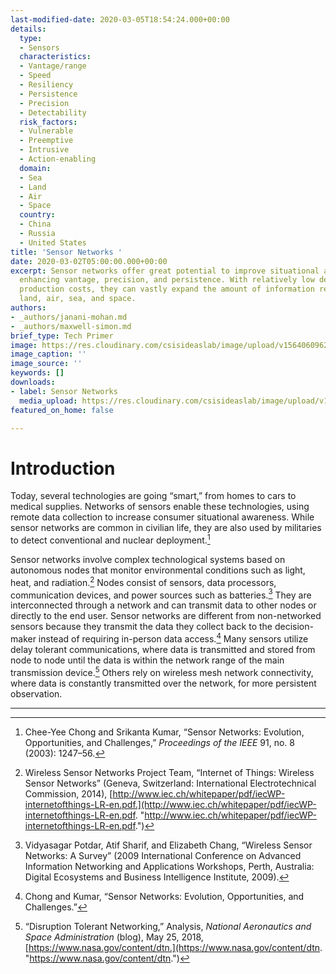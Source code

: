```yaml
---
last-modified-date: 2020-03-05T18:54:24.000+00:00
details:
  type:
  - Sensors
  characteristics:
  - Vantage/range
  - Speed
  - Resiliency
  - Persistence
  - Precision
  - Detectability
  risk_factors:
  - Vulnerable
  - Preemptive
  - Intrusive
  - Action-enabling
  domain:
  - Sea
  - Land
  - Air
  - Space
  country:
  - China
  - Russia
  - United States
title: 'Sensor Networks '
date: 2020-03-02T05:00:00.000+00:00
excerpt: Sensor networks offer great potential to improve situational awareness by
  enhancing vantage, precision, and persistence. With relatively low development and
  production costs, they can vastly expand the amount of information received from
  land, air, sea, and space.
authors:
- _authors/janani-mohan.md
- _authors/maxwell-simon.md
brief_type: Tech Primer
image: https://res.cloudinary.com/csisideaslab/image/upload/v1564060962/on-the-radar/Sensors.jpg
image_caption: ''
image_source: ''
keywords: []
downloads:
- label: Sensor Networks
  media_upload: https://res.cloudinary.com/csisideaslab/image/upload/v1584537418/on-the-radar/Sensor_Networks_be91wp.pdf
featured_on_home: false

---
```

# Introduction

Today, several technologies are going “smart,” from homes to cars to medical supplies. Networks of sensors enable these technologies, using remote data collection to increase consumer situational awareness. While sensor networks are common in civilian life, they are also used by militaries to detect conventional and nuclear deployment.[^1]

Sensor networks involve complex technological systems based on autonomous nodes that monitor environmental conditions such as light, heat, and radiation.[^2] Nodes consist of sensors, data processors, communication devices, and power sources such as batteries.[^3] They are interconnected through a network and can transmit data to other nodes or directly to the end user. Sensor networks are different from non-networked sensors because they transmit the data they collect back to the decision-maker instead of requiring in-person data access.[^4] Many sensors utilize delay tolerant communications, where data is transmitted and stored from node to node until the data is within the network range of the main transmission device.[^5] Others rely on wireless mesh network connectivity, where data is constantly transmitted over the network, for more persistent observation.

***

[^1]: Chee-Yee Chong and Srikanta Kumar, “Sensor Networks: Evolution, Opportunities, and Challenges,” _Proceedings of the IEEE_ 91, no. 8 (2003): 1247–56.

[^2]: Wireless Sensor Networks Project Team, “Internet of Things: Wireless Sensor Networks” (Geneva, Switzerland: International Electrotechnical Commission, 2014), [http://www.iec.ch/whitepaper/pdf/iecWP-internetofthings-LR-en.pdf.](http://www.iec.ch/whitepaper/pdf/iecWP-internetofthings-LR-en.pdf. "http://www.iec.ch/whitepaper/pdf/iecWP-internetofthings-LR-en.pdf.")

[^3]: Vidyasagar Potdar, Atif Sharif, and Elizabeth Chang, “Wireless Sensor Networks: A Survey” (2009 International Conference on Advanced Information Networking and Applications Workshops, Perth, Australia: Digital Ecosystems and Business Intelligence Institute, 2009).

[^4]: Chong and Kumar, “Sensor Networks: Evolution, Opportunities, and Challenges.”

[^5]: “Disruption Tolerant Networking,” Analysis, _National Aeronautics and Space Administration_ (blog), May 25, 2018, [https://www.nasa.gov/content/dtn.](https://www.nasa.gov/content/dtn. "https://www.nasa.gov/content/dtn.")